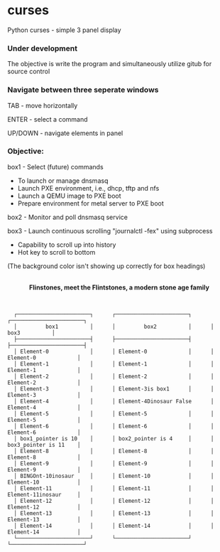 # curses
Python curses - simple 3 panel display

<h3>Under development</h3>
<p>The objective is write the program and simultaneously utilize gitub for source control</p>

<h3>Navigate between three seperate windows</h3>
<p>TAB - move horizontally</p>
<p>ENTER - select a command</p>
<p>UP/DOWN - navigate elements in panel</p>

<h3>Objective:</h3>
<p>box1 - Select (future) commands</p>
<ul>
  <li>To launch or manage dnsmasq</li>
  <li>Launch PXE environment, i.e., dhcp, tftp and nfs</li>
  <li>Launch a QEMU image to PXE boot</li>
  <li>Prepare environment for metal server to PXE boot</li>
</ul>
<p>box2 - Monitor and poll dnsmasq service</p>
<p>box3 - Launch continuous scrolling "journalctl -fex" using subprocess</p>
<ul>
  <li>Capability to scroll up into history</li>
  <li>Hot key to scroll to bottom</li>
</ul>
(The background color isn't showing up correctly for box headings)
<br>
<br>


<p align="center">
<b>Flinstones, meet the Flintstones, a modern stone age family</b>
</p>
<br>

      ┌───────────────────────┐      ┌───────────────────────┐      ┌───────────────────────┐
      │         box1          │      │         box2          │      │         box3          │
      ├───────────────────────┤      ├───────────────────────┤      ├───────────────────────┤
      │ Element-0             │      │ Element-0             │      │ Element-0             │
      │ Element-1             │      │ Element-1             │      │ Element-1             │
      │ Element-2             │      │ Element-2             │      │ Element-2             │
      │ Element-3             │      │ Element-3is box1      │      │ Element-3             │
      │ Element-4             │      │ Element-4Dinosaur False      │ Element-4             │
      │ Element-5             │      │ Element-5             │      │ Element-5             │
      │ Element-6             │      │ Element-6             │      │ Element-6             │
      │ box1_pointer is 10    │      │ box2_pointer is 4     │      │ box3_pointer is 11    │
      │ Element-8             │      │ Element-8             │      │ Element-8             │
      │ Element-9             │      │ Element-9             │      │ Element-9             │
      │ BINGOnt-10inosaur     │      │ Element-10            │      │ Element-10            │
      │ Element-11            │      │ Element-11            │      │ Element-11inosaur     │
      │ Element-12            │      │ Element-12            │      │ Element-12            │
      │ Element-13            │      │ Element-13            │      │ Element-13            │
      │ Element-14            │      │ Element-14            │      │ Element-14            │
      └───────────────────────┘      └───────────────────────┘      └───────────────────────┘

